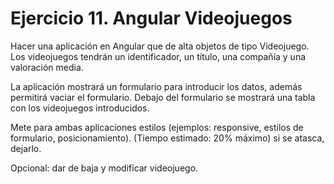 # Ejercicio 11. Angular Videojuegos

Hacer una aplicación en Angular que de alta objetos de tipo Videojuego. Los videojuegos tendrán un identificador, un título, una compañía y una valoración media.

La aplicación mostrará un formulario para introducir los datos, además permitirá vaciar el formulario. Debajo del formulario se mostrará
una tabla con los videojuegos introducidos.

Mete para ambas aplicaciones estilos (ejemplos: responsive, estilos de formulario, posicionamiento). (Tiempo estimado: 20% máximo) si se atasca, dejarlo.


Opcional: dar de baja y modificar videojuego.